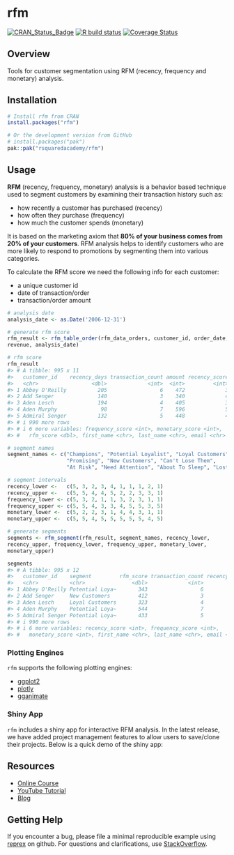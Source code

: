 
<!-- README.md is generated from README.Rmd. Please edit that file -->

# rfm

<!-- badges: start -->

[![CRAN_Status_Badge](https://www.r-pkg.org/badges/version/rfm)](https://cran.r-project.org/package=rfm)
[![R build
status](https://github.com/rsquaredacademy/rfm/workflows/R-CMD-check/badge.svg)](https://github.com/rsquaredacademy/rfm/actions)
[![Coverage
Status](https://img.shields.io/codecov/c/github/rsquaredacademy/rfm/master.svg)](https://app.codecov.io/github/rsquaredacademy/rfm?branch=master)
<!-- badges: end -->

## Overview

Tools for customer segmentation using RFM (recency, frequency and
monetary) analysis.

## Installation

``` r
# Install rfm from CRAN
install.packages("rfm")

# Or the development version from GitHub
# install.packages("pak")
pak::pak("rsquaredacademy/rfm")
```

## Usage

**RFM** (recency, frequency, monetary) analysis is a behavior based
technique used to segment customers by examining their transaction
history such as:

- how recently a customer has purchased (recency)
- how often they purchase (frequency)
- how much the customer spends (monetary)

It is based on the marketing axiom that **80% of your business comes
from 20% of your customers**. RFM analysis helps to identify customers
who are more likely to respond to promotions by segmenting them into
various categories.

To calculate the RFM score we need the following info for each customer:

- a unique customer id
- date of transaction/order
- transaction/order amount

``` r
# analysis date
analysis_date <- as.Date('2006-12-31')

# generate rfm score
rfm_result <- rfm_table_order(rfm_data_orders, customer_id, order_date,
revenue, analysis_date)

# rfm score
rfm_result
#> # A tibble: 995 x 11
#>   customer_id    recency_days transaction_count amount recency_score
#>   <chr>                 <dbl>             <int>  <int>         <int>
#> 1 Abbey O'Reilly          205                 6    472             3
#> 2 Add Senger              140                 3    340             4
#> 3 Aden Lesch              194                 4    405             3
#> 4 Aden Murphy              98                 7    596             5
#> 5 Admiral Senger          132                 5    448             4
#> # i 990 more rows
#> # i 6 more variables: frequency_score <int>, monetary_score <int>,
#> #   rfm_score <dbl>, first_name <chr>, last_name <chr>, email <chr>

# segment names
segment_names <- c("Champions", "Potential Loyalist", "Loyal Customers",
                   "Promising", "New Customers", "Can't Lose Them",
                   "At Risk", "Need Attention", "About To Sleep", "Lost")

# segment intervals
recency_lower <-   c(5, 3, 2, 3, 4, 1, 1, 1, 2, 1)
recency_upper <-   c(5, 5, 4, 4, 5, 2, 2, 3, 3, 1)
frequency_lower <- c(5, 3, 2, 1, 1, 3, 2, 3, 1, 1)
frequency_upper <- c(5, 5, 4, 3, 3, 4, 5, 5, 3, 5)
monetary_lower <-  c(5, 2, 2, 3, 1, 4, 4, 3, 1, 1)
monetary_upper <-  c(5, 5, 4, 5, 5, 5, 5, 5, 4, 5)

# generate segments
segments <- rfm_segment(rfm_result, segment_names, recency_lower,
recency_upper, frequency_lower, frequency_upper, monetary_lower,
monetary_upper)

segments
#> # A tibble: 995 x 12
#>   customer_id    segment         rfm_score transaction_count recency_days amount
#>   <chr>          <chr>               <dbl>             <int>        <dbl>  <int>
#> 1 Abbey O'Reilly Potential Loya~       343                 6          205    472
#> 2 Add Senger     New Customers         412                 3          140    340
#> 3 Aden Lesch     Loyal Customers       323                 4          194    405
#> 4 Aden Murphy    Potential Loya~       544                 7           98    596
#> 5 Admiral Senger Potential Loya~       433                 5          132    448
#> # i 990 more rows
#> # i 6 more variables: recency_score <int>, frequency_score <int>,
#> #   monetary_score <int>, first_name <chr>, last_name <chr>, email <chr>
```

### Plotting Engines

`rfm` supports the following plotting engines:

- [ggplot2](https://ggplot2.tidyverse.org)
- [plotly](https://plotly.com/r/)
- [gganimate](https://gganimate.com)

### Shiny App

`rfm` includes a shiny app for interactive RFM analysis. In the latest
release, we have added project management features to allow users to
save/clone their projects. Below is a quick demo of the shiny app:

## Resources

- [Online
  Course](https://rsquared-academy.thinkific.com/courses/customer-segmentation-using-rfm-analysis)
- [YouTube Tutorial](https://www.youtube.com/watch?v=275X7yaSsoQ)
- [Blog](https://blog.rsquaredacademy.com/customer-segmentation-using-rfm-analysis/)

## Getting Help

If you encounter a bug, please file a minimal reproducible example using
[reprex](https://reprex.tidyverse.org/index.html) on github. For
questions and clarifications, use
[StackOverflow](https://stackoverflow.com/).
